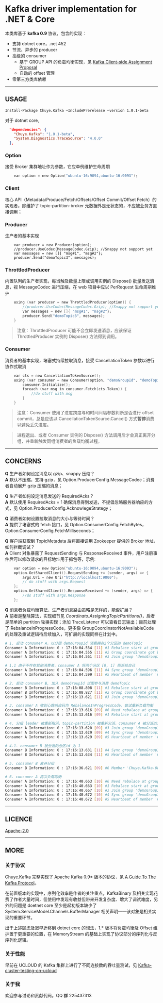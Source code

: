 ﻿# Kafka driver implementation for .NET & Core

本类库基于 **kafka 0.9** 协议，包含的实现：

* 支持 dotnet core，.net 452
* 节流、异步的 producer
* 高级的 consumer
    * 基于 GROUP API 的负载均衡实现，见 [Kafka Client-side Assignment Proposal](https://cwiki.apache.org/confluence/display/KAFKA/Kafka+Client-side+Assignment+Proposal) 
    * 自动的 offset 管理
* 零第三方类库依赖

----

## USAGE

```bash
Install-Package Chuye.Kafka –IncludePrerelease –version 1.0.1-beta
```

对于 dotnet core,

```json
  "dependencies": {
    "Chuye.Kafka": "1.0.1-beta",
    "System.Diagnostics.TraceSource": "4.0.0"    
  },
```

### Option
接受 Broker 集群地址作为参数，它应单例维护生命周期

```c
    var option = new Option("ubuntu-16:9094,ubuntu-16:9093");
```

### Client
核心 API（Metadata/Produce/Fetch/Offsets/Offset Commit/Offset Fetch）的实现者，除维护了 topic-partition-broker 元数据外是无状态的，不应被业务方直接调用；

### Producer
生产者的基本实现

```
    var producer = new Producer(option);
    //producer.UseCodec(MessageCodec.Gzip); //Snappy not support yet
    var messages = new []{ "msg#1", "msg#2"};
    producer.Send("demoTopic3", messages);
```

### ThrottledProducer
内置队列的生产者实现，每当触及数量上限或调用实例的 Dispose() 批量发送消息，视 MessageCodec 进行压缩，在 web 项目中应以 PerRequest 生命周期维护

```c
    using (var producer = new ThrottledProducer(option)) {
        //producer.UseCodec(MessageCodec.Gzip); //Snappy not support yet
        var messages = new []{ "msg#1", "msg#2"};
        producer.Send("demoTopic3", messages);
    }
```

> 注意：ThrottledProducer 可能不会立即发送消息，应该保证 ThrottledProducer 实例的 Dispose() 方法得到调用。

### Consumer
消费者的基本实现，堵塞式持续拉取消息，接受 CancellationToken 参数以进行协作式取消

```c
    var cts = new CancellationTokenSource();
    using (var consumer = new Consumer(option, "demoGroupId", "demoTopic")) {
        consumer.Initialize();
        foreach (var msg in consumer.Fetch(cts.Token)) {
            //do stuff with msg
        }
    }
```

> 注意：Consumer 使用了进度跨度与和时间间隔参数判断是否进行 offset commit，总是应该以 CancellationTokenSource.Cancel() 方式**暂停**消费以避免丢失进度。

> 进程退出、或者 Consumer 实例的 Dispose() 方法调用后才会真正离开分组，并重新触发同组消费者的负载均衡过程。

----

## CONCERNS

**Q** 生产者如何设定消息以 gzip、snappy 压缩？  
**A** 默认不压缩，支持 gzip，见 Option.ProducerConfig.MessageCodec；消费者自动展开 gzip 压缩的消息；

**Q** 生产者如何设定消息发送的 RequiredAcks？  
**A** 默认使用 RequiredAcks = 1 确保消息得到发送，不提倡忽略服务器响应的方式，见 Option.ProducerConfig.AcknowlegeStrategy；

**Q** 消费者如何设置拉取消息的大小与等待时间？  
**A** 提供了堵塞式的 fetch 接口，见 Option.ConsumerConfig.FetchBytes，Option.ConsumerConfig.FetchMilliseconds；

**Q** 客户端获取到 TopicMetadata 后将直接调用 Zookeeper 提供的 Broker 地址，如何拦截调试？  
**A** Client 对象暴露了 RequestSending 与 ResponseReceived 事件，用户注册事件后可以修改请求的目标地址用于抓包等，示例:

```c
    var option = new Option("ubuntu-16:9094,ubuntu-16:9093");
    option.GetSharedClient().RequestSending += (sender, args) => {
        args.Uri = new Uri("http://localhost:9000");
        // do stuff with args.Request
    };
    option.GetSharedClient().ResponseReceived += (sender, args) => {
        //do stuff with args.Response
    };
```

**Q** 消息者负载均衡算法、生产者消息路由策略是怎样的，能否扩展？  
**A** 前者是整除算法，实现细节见 *Coordinato.AssigningTopicPartitions()*，后者是简单的 partition 轮换实现；添加 TraceListener 可以查看日志输出；目前处理了 RebalanceInProgressCode，更多像 GroupCoordinatorNotAvailableCode 的处理及重试逻辑待后续加入，可扩展的实现同样在计划中。

```bash
# 1. 启动 consumer A，以分组 demoGroupId 消费拥有2个分区的 demoTopic
Consumer A Information: 0 : 17:16:04.534 [11] #1 Rebalace start at group 'demoGroupId'
Consumer A Information: 0 : 17:16:04.555 [11] #2 Group coordinate got broker http://ubuntu-16:9094/ at group 'demoGroupId'
Consumer A Information: 0 : 17:16:04.561 [11] #3 Join group 'demoGroupId', assigning topic and partitions as leader

# 1.1 由于不存在其他消费者，consumer A 将两个分区 [0, 1] 指派给自己
Consumer A Information: 0 : 17:16:04.596 [11] #4 Sync group 'demoGroupId', Member 'Chuye.Kafka-e0418c7f-4d34-4889-a1b5-4500977e8902' dispathced Topic 'demoTopic'[0,1]
Consumer A Information: 0 : 17:16:04.599 [11] #5 Heartbeat of member 'Chuye.Kafka-e0418c7f-4d34-4889-a1b5-4500977e8902' at group 'demoGroupId'

# 2. 启动 consumer B, 加入 demoGroupId 试图参与消费 demoTopic
Consumer B Information: 0 : 17:16:08.808 [11] #1 Rebalace start at group 'demoGroupId'
Consumer B Information: 0 : 17:16:08.827 [11] #2 Group coordinate got broker http://ubuntu-16:9094/ at group 'demoGroupId'
Consumer B Information: 0 : 17:16:13.621 [11] #3 Join group 'demoGroupId', waiting for assingments as follower

# 3. consumer A 收到心跳响应码为 RebalanceInProgressCode，尝试重新负载均衡
Consumer A Information: 0 : 17:16:13.616 [09] #6 Need rebalace at group 'demoGroupId' for 'RebalanceInProgressCode'
Consumer A Information: 0 : 17:16:13.616 [09] #1 Rebalace start at group 'demoGroupId'

# 4. 分组 leader 被重新指派，topic-partition 被重新分派，consumer A 被分派的分区id 为 0 
Consumer A Information: 0 : 17:16:13.620 [09] #3 Join group 'demoGroupId', assigning topic and partitions as leader
Consumer A Information: 0 : 17:16:13.629 [09] #4 Sync group 'demoGroupId', Member 'Chuye.Kafka-e0418c7f-4d34-4889-a1b5-4500977e8902' dispathced Topic 'demoTopic'[0]
Consumer A Information: 0 : 17:16:13.629 [09] #5 Heartbeat of member 'Chuye.Kafka-e0418c7f-4d34-4889-a1b5-4500977e8902' at group 'demoGroupId'

# 4.1. consumer B 被分派的分区id 为 1
Consumer B Information: 0 : 17:16:13.631 [11] #4 Sync group 'demoGroupId', Member 'Chuye.Kafka-08516ce2-6d21-452a-8782-64d0928ddae1' dispathced Topic 'demoTopic'[1]
Consumer B Information: 0 : 17:16:13.634 [11] #5 Heartbeat of member 'Chuye.Kafka-08516ce2-6d21-452a-8782-64d0928ddae1' at group 'demoGroupId'

# 5. consumer B 离开分组
Consumer B Information: 0 : 17:16:36.621 [09] #6 Member 'Chuye.Kafka-08516ce2-6d21-452a-8782-64d0928ddae1' leave group 'demoGroupId'

# 6. consumer A 再次负载均衡
Consumer A Information: 0 : 17:16:40.663 [10] #6 Need rebalace at group 'demoGroupId' for 'RebalanceInProgressCode'
Consumer A Information: 0 : 17:16:40.663 [10] #1 Rebalace start at group 'demoGroupId'
Consumer A Information: 0 : 17:16:40.667 [10] #3 Join group 'demoGroupId', assigning topic and partitions as leader
Consumer A Information: 0 : 17:16:40.672 [10] #4 Sync group 'demoGroupId', Member 'Chuye.Kafka-e0418c7f-4d34-4889-a1b5-4500977e8902' dispathced Topic 'demoTopic'[0,1]
Consumer A Information: 0 : 17:16:40.672 [10] #5 Heartbeat of member 'Chuye.Kafka-e0418c7f-4d34-4889-a1b5-4500977e8902' at group 'demoGroupId'
```

----

## LICENCE
[Apache-2.0](https://github.com/jusfr/Chuye.Kafka/blob/master/LICENSE)

----

## MORE

### 关于协议
Chuye.Kafka 完整实现了 Apache Kafka 0.9* 版本的协议，见 [A Guide To The Kafka Protocol](https://cwiki.apache.org/confluence/display/KAFKA/A+Guide+To+The+Kafka+Protocol#AGuideToTheKafkaProtocol-TheAPIs)。

在前置版本的实现中，序列化效率是作者的关注重点，KafkaBinary 及相关实现花费了作者大量时间，但使用中发现有收益但带来开发复杂度、增大了调试难度，另外的问题是 doetnet core 至少是起初版本缺少了 System.ServiceModel.Channels.BufferManager 相关声明——该对象是相关实现的重要环节。

出于上述顾虑及迟早迁移到 dotnet core 的想法，1.* 版本将负载均衡及 Offset 维护置于更重要的位置，在 MemoryStream 的基础上实现了协议部分的序列化与反序列化逻辑。

### 关于性能
早前在 UCLOUD 的 Kafka 集群上进行了不同连接数的吞吐量测试，见 [Kafka-cluster-testing-on-ucloud](doc/Kafka-cluster-testing-on-ucloud.md)

### 关于我
欢迎参与讨论和贡献代码，QQ 群 225437313
